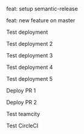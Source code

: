 feat: setup semantic-release

feat: new feature on master

Test deployment

Test deployment 2

Test deployment 3

Test deployment 4

Test deployment 5

Deploy PR 1

Deploy PR 2

Test teamcity

Test CircleCI
